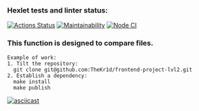 ### Hexlet tests and linter status:
[![Actions Status](https://github.com/TheKr1d/frontend-project-lvl2/workflows/hexlet-check/badge.svg)](https://github.com/TheKr1d/frontend-project-lvl2/actions)
[![Maintainability](https://api.codeclimate.com/v1/badges/3b1778e345a75cc98406/maintainability)](https://codeclimate.com/github/TheKr1d/frontend-project-lvl2/maintainability)
[![Node CI](https://github.com/TheKr1d/frontend-project-lvl2/actions/workflows/githud-actions.yml/badge.svg)](https://github.com/TheKr1d/frontend-project-lvl2/actions/workflows/githud-actions.yml)

### This function is designed to compare files.
```
Example of work:
1. Tilt the repository:
  git clone git@github.com:TheKr1d/frontend-project-lvl2.git
2. Establish a dependency:
  make install
  make publish
```
[![asciicast](https://asciinema.org/a/EMzJe2W6qrK7sHi6kp88Hv9U8.svg)](https://asciinema.org/a/EMzJe2W6qrK7sHi6kp88Hv9U8)